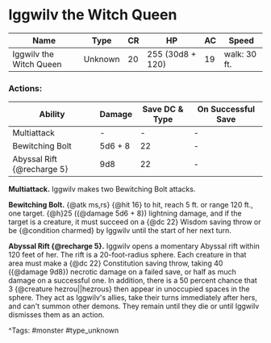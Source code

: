 # Iggwilv the Witch Queen

| Name | Type | CR | HP | AC | Speed |
|------|------|----|----|----|-------|
| Iggwilv the Witch Queen | Unknown | 20 | 255 (30d8 + 120) | 19 | walk: 30 ft. |

### Actions:

| Ability | Damage | Save DC & Type | On Successful Save |
|---------|--------|----------------|--------------------|
| Multiattack | - | - | - |
| Bewitching Bolt | 5d6 + 8 | 22 | - |
| Abyssal Rift {@recharge 5} | 9d8 | 22 | - |


**Multiattack.** Iggwilv makes two Bewitching Bolt attacks.

**Bewitching Bolt.** {@atk ms,rs} {@hit 16} to hit, reach 5 ft. or range 120 ft., one target. {@h}25 ({@damage 5d6 + 8}) lightning damage, and if the target is a creature, it must succeed on a {@dc 22} Wisdom saving throw or be {@condition charmed} by Iggwilv until the start of her next turn.

**Abyssal Rift {@recharge 5}.** Iggwilv opens a momentary Abyssal rift within 120 feet of her. The rift is a 20-foot-radius sphere. Each creature in that area must make a {@dc 22} Constitution saving throw, taking 40 ({@damage 9d8}) necrotic damage on a failed save, or half as much damage on a successful one. In addition, there is a 50 percent chance that 3 {@creature hezrou||hezrous} then appear in unoccupied spaces in the sphere. They act as Iggwilv's allies, take their turns immediately after hers, and can't summon other demons. They remain until they die or until Iggwilv dismisses them as an action.

^Tags: #monster #type_unknown